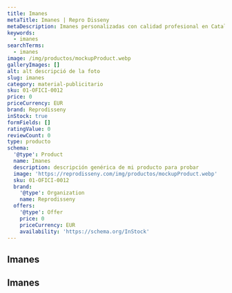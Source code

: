 ```yaml
---
title: Imanes
metaTitle: Imanes | Repro Disseny
metaDescription: Imanes personalizadas con calidad profesional en Cataluña.
keywords:
  - imanes
searchTerms:
  - imanes
image: /img/productos/mockupProduct.webp
galleryImages: []
alt: alt descripció de la foto
slug: imanes
category: material-publicitario
sku: 01-OFICI-0012
price: 0
priceCurrency: EUR
brand: Reprodisseny
inStock: true
formFields: []
ratingValue: 0
reviewCount: 0
type: producto
schema:
  '@type': Product
  name: Imanes
  description: descripción genérica de mi producto para probar
  image: 'https://reprodisseny.com/img/productos/mockupProduct.webp'
  sku: 01-OFICI-0012
  brand:
    '@type': Organization
    name: Reprodisseny
  offers:
    '@type': Offer
    price: 0
    priceCurrency: EUR
    availability: 'https://schema.org/InStock'
---
```


## Imanes

## Imanes

